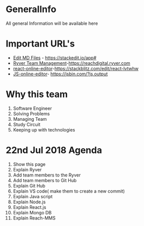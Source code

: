 # GeneralInfo
All general Information will be available here

# Important URL's
 - [Edit MD Files](https://stackedit.io/app#) - https://stackedit.io/app#
 - [Ryver Team Management](https://reachdigital.ryver.com)-https://reachdigital.ryver.com
 - [react-online-editor](https://stackblitz.com/edit/react-lvtwhw)-https://stackblitz.com/edit/react-lvtwhw
 - [JS-online-editor](https://jsbin.com/?js,output)- https://jsbin.com/?js,output
 
 # Why this team
1. Software Engineer
2. Solving Problems
3. Managing Team 
4. Study Circuit
5. Keeping up with technologies

# 22nd Jul 2018 Agenda
1. Show this page
2. Explain Ryver
3. Add team members to the Ryver
4. Add team members to Git Hub
5. Explain Git Hub
6. Explain VS code( make them to create a new commit)
7. Explain Java script
8. Explain Node.js
9. Explain React.js
10. Explain Mongo DB
11. Explain Reach-MMS
